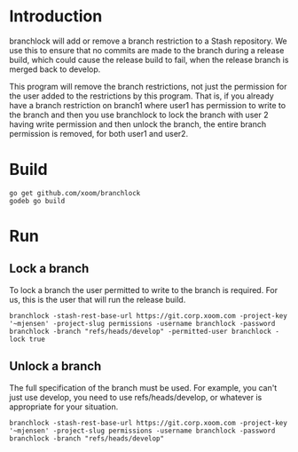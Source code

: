 Introduction
============

branchlock will add or remove a branch restriction to a Stash repository.  We use this to ensure that no commits are made to the branch during a release build, which could cause the release build to fail, when the release branch is merged back to develop.

This program will remove the branch restrictions, not just the permission for the user added to the restrictions by this program.  That is, if you already have a branch restriction on branch1 where user1 has permission to write to the branch and then you use branchlock to lock the branch with user 2 having write permission and then unlock the branch, the entire branch permission is removed, for both user1 and user2.

Build
=====

```
go get github.com/xoom/branchlock
godeb go build
```

Run
===

Lock a branch
-------------

To lock a branch the user permitted to write to the branch is required.  For us, this is the user that will run the release build.

```
branchlock -stash-rest-base-url https://git.corp.xoom.com -project-key '~mjensen' -project-slug permissions -username branchlock -password branchlock -branch "refs/heads/develop" -permitted-user branchlock -lock true
```

Unlock a branch
---------------

The full specification of the branch must be used.  For example, you can't just use develop, you need to use refs/heads/develop, or whatever is appropriate for your situation.

```
branchlock -stash-rest-base-url https://git.corp.xoom.com -project-key '~mjensen' -project-slug permissions -username branchlock -password branchlock -branch "refs/heads/develop" 
```